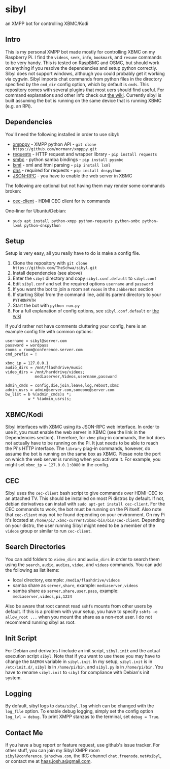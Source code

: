 # sibyl
an XMPP bot for controlling XBMC/Kodi

## Intro
This is my personal XMPP bot made mostly for controlling XBMC on my Raspberry Pi. I find the `videos`, `seek`, `info`, `bookmark`, and `resume` commands to be very handy. This is tested on RaspBMC and OSMC, but should work on anything if you resolve the dependencies and setup python correctly. Sibyl does not support windows, although you could probably get it working via cygwin. Sibyl imports chat commands from python files in the directory specified by the `cmd_dir` config option, which by default is `cmds`. This repository comes with several plugins that most uers should find useful. For command explanations and other info check out [the wiki][1]. Currently sibyl is built assuming the bot is running on the same device that is running XBMC (e.g. an RPi).

## Dependencies
You'll need the following installed in order to use sibyl:
 - [xmpppy][10] - XMPP python API - `git clone https://github.com/normanr/xmpppy.git`
 - [requests][3] - HTTP request and wrapper library - `pip install requests`
 - [smbc][4] - python samba bindings - `pip install pysmbc`
 - [lxml][9] - xml and html parsing - `pip install lxml`
 - [dns][11] - required for requests - `pip install dnspython`
 - [JSON-RPC][6] - you have to enable the web server in XBMC

The following are optional but not having them may render some commands broken:
 - [cec-client][5] - HDMI CEC client for tv commands

One-liner for Ubuntu/Debian:
 - `sudo apt install python-xmpp python-requests python-smbc python-lxml python-dnspython`

## Setup
Setup is very easy, all you really have to do is make a config file.

 1. Clone the repository with `git clone https://github.com/TheSchwa/sibyl.git`
 2. Install dependencies (see above)
 3. Enter the `sibyl` directory and copy `sibyl.conf.default` to `sibyl.conf`
 4. Edit `sibyl.conf` and set the required options `username` and `password`
 5. If you want the bot to join a room set `rooms` in the `JabberBot` section
 6. If starting Sibyl from the command line, add its parent directory to your `PYTHONPATH`
 7. Start the bot with `python run.py`
 8. For a full explanation of config options, see `sibyl.conf.default` or [the wiki][1]

If you'd rather not have comments cluttering your config, here is an example config file with common options:

```
username = sibyl@server.com
password = wordpass
rooms = room@conference.server.com
cmd_prefix = !

xbmc_ip = 127.0.0.1
audio_dirs = /mnt/flashdrive/music
video_dirs = /mnt/harddrive/videos;
             mediaserver,Videos,username,password

admin_cmds = config,die,join,leave,log,reboot,xbmc
admin_usrs = admin@server.com,someone@server.com
bw_list = b %(admin_cmds)s *;
          w * %(admin_usrs)s;
```

## XBMC/Kodi
Sibyl interfaces with XBMC using its JSON-RPC web interface. In order to use it, you must enable the web server in XBMC (see the link in the Dependencies section). Therefore, for `xbmc` plug-in commands, the bot does not actually have to be running on the Pi. It just needs to be able to reach the Pi's HTTP interface. The `library` plug-in commands, however, do assume the bot is running on the same box as XBMC. Plesae note the port on which the web server is running when you activate it. For example, you might set `xbmc_ip = 127.0.0.1:8080` in the config.

## CEC
Sibyl uses the `cec-client` bash script to give commands over HDMI-CEC to an attached TV. This should be installed on most Pi distros by default. If not, debian derivatives can install with `sudo apt-get install cec-client`. For the CEC commands to work, the bot must be running on the Pi itself. Also note that `cec-client` may not be found depending on your environment. On my Pi it's located at `/home/pi/.xbmc-current/xbmc-bin/bin/cec-client`. Depending on your distro, the user running Sibyl might need to be a member of the `videos` group or similar to run `cec-client`.

## Search Directories
You can add folders to `video_dirs` and `audio_dirs` in order to search them using the `search`, `audio`, `audios`, `video`, and `videos` commands. You can add the following as list items:
  - local directory, example: `/media/flashdrive/videos`
  - samba share as `server,share`, example: `mediaserver,videos`
  - samba share as `server,share,user,pass`, example: `mediaserver,videos,pi,1234`


Also be aware that root cannot read `sshfs` mounts from other users by default. If this is a problem with your setup, you have to specify `sshfs -o allow_root ...` when you mount the share as a non-root user. I do not recommend running sibyl as root.

## Init Script
For Debian and derivates I include an init script, `sibyl.init` and the actual execution script `sibyl`. Note that if you want to use these you may have to change the `DAEMON` variable in `sibyl.init`. In my setup, `sibyl.init` is in `/etc/init.d/`, `sibyl` is in `/home/pi/bin`, and `sibyl.py` is in `/home/pi/bin`. You have to rename `sibyl.init` to `sibyl` for compliance with Debian's init system.

## Logging
By default, sibyl logs to `data/sibyl.log` which can be changed with the `log_file` option. To enable debug logging, simply set the config option `log_lvl = debug`. To print XMPP stanzas to the terminal, set `debug = True`.

## Contact Me
If you have a bug report or feature request, use github's issue tracker. For other stuff, you can join my Sibyl XMPP room `sibyl@conference.jahschwa.com`, the IRC channel `chat.freenode.net#sibyl`, or contact me at [haas.josh.a@gmail.com][8].

 [1]: https://github.com/TheSchwa/sibyl/wiki
 [2]: https://thp.io/2007/python-jabberbot/
 [3]: http://docs.python-requests.org/en/latest/
 [4]: https://bitbucket.org/nosklo/pysmbclient/src/057512c24175?at=default
 [5]: http://libcec.pulse-eight.com/
 [6]: http://kodi.wiki/view/Webserver#Enabling_the_webserver
 [7]: https://github.com/antont/pythonjabberbot/tree/master/examples
 [8]: mailto:haas.josh.a@gmail.com
 [9]: http://lxml.de/
 [10]: http://xmpppy.sourceforge.net/
 [11]: http://www.dnspython.org/
